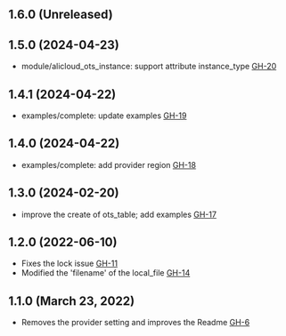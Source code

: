 ## 1.6.0 (Unreleased)
## 1.5.0 (2024-04-23)

- module/alicloud_ots_instance: support attribute instance_type [GH-20](https://github.com/alibabacloud-automation/terraform-alicloud-remote-backend/pull/20)

## 1.4.1 (2024-04-22)

- examples/complete: update examples [GH-19](https://github.com/alibabacloud-automation/terraform-alicloud-remote-backend/pull/19)

## 1.4.0 (2024-04-22)

- examples/complete: add provider region [GH-18](https://github.com/alibabacloud-automation/terraform-alicloud-remote-backend/pull/18)

## 1.3.0 (2024-02-20)

- improve the create of ots_table; add examples [GH-17](https://github.com/alibabacloud-automation/terraform-alicloud-remote-backend/pull/17)

## 1.2.0 (2022-06-10)
- Fixes the lock issue [GH-11](https://github.com/terraform-alicloud-modules/terraform-alicloud-remote-backend/pull/11)
- Modified the 'filename' of the local_file [GH-14](https://github.com/terraform-alicloud-modules/terraform-alicloud-remote-backend/pull/14)

## 1.1.0 (March 23, 2022)
- Removes the provider setting and improves the Readme [GH-6](https://github.com/terraform-alicloud-modules/terraform-alicloud-remote-backend/pull/6)
